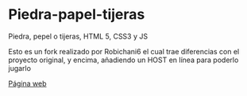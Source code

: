 # Piedra-papel-tijeras
Piedra, pepel o tijeras, HTML 5, CSS3 y JS

Esto es un fork realizado por Robichani6 el cual trae diferencias con el proyecto original, y encima, añadiendo un HOST en línea para poderlo jugarlo

[Página web](http://robichani6fork.rf.gd/?i=2)
